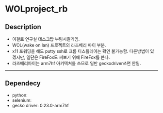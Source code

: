 # WOLproject_rb
## Description
- 이걸로 연구실 데스크탑 부팅시킬거임.
- WOL(wake on lan) 프로젝트의 라즈베리 파이 부분.
- x11 포워딩을 해도 putty ssh로 크롬 디스플레이는 확인 불가능함. 다른방법이 있겠지만, 일단은 FireFox도 써보기 위해 FireFox를 쓴다.
- 라즈베리파이는 arm7hf 아키텍쳐를 쓰므로 일반 geckodriver쓰면 안됨.
---
## Dependecy
- python: 
- selenium: 
- gecko driver: 0.23.0-arm7hf